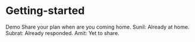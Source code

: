 # Getting-started
Demo
Share your plan when are you coming home.
Sunil: Already at home.
Subrat: Already responded. 
Amit: Yet to share.
